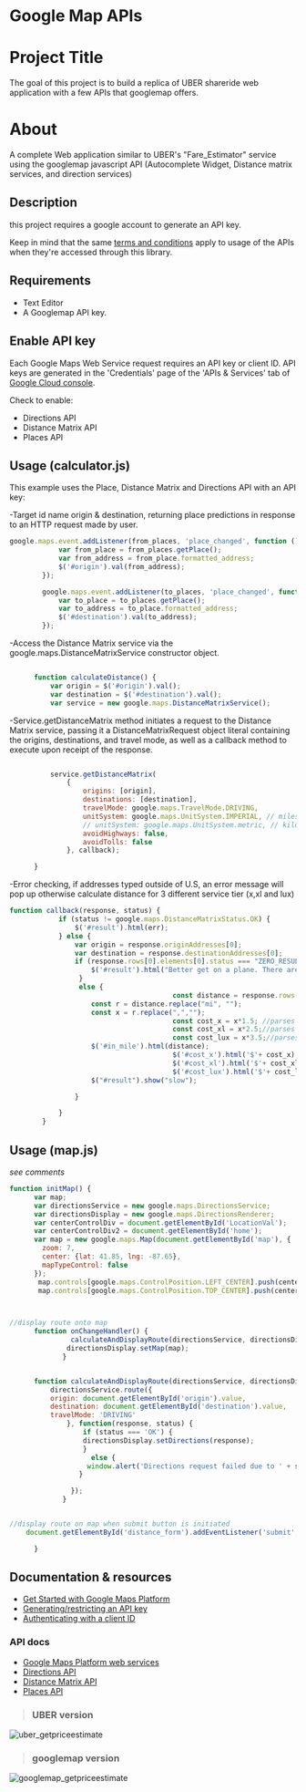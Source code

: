 Google Map APIs
===============


# Project Title
The goal of this project is to build a replica of UBER shareride web application with a few APIs that googlemap offers.  


# About
A complete Web application similar to UBER's "Fare_Estimator" service using the googlemap javascript API (Autocomplete Widget, Distance matrix services, and direction services)

## Description

this project requires a google account to generate an API key.  

Keep in mind that the same [terms and conditions](https://developers.google.com/maps/terms) apply
to usage of the APIs when they're accessed through this library.

## Requirements
 - Text Editor
 - A Googlemap API key.

## Enable API key

Each Google Maps Web Service request requires an API key or client ID. API keys
are generated in the 'Credentials' page of the 'APIs & Services' tab of [Google Cloud console](https://console.cloud.google.com/apis/credentials).

Check to enable:
 - Directions API
 - Distance Matrix API
 - Places API

## Usage (calculator.js)

This example uses the Place, Distance Matrix and Directions API with an API key:

-Target id name origin & destination, returning place predictions in response to an HTTP request made by user.
```Javascript
google.maps.event.addListener(from_places, 'place_changed', function () {
            var from_place = from_places.getPlace();
            var from_address = from_place.formatted_address;
            $('#origin').val(from_address);
        });

        google.maps.event.addListener(to_places, 'place_changed', function () {
            var to_place = to_places.getPlace();
            var to_address = to_place.formatted_address;
            $('#destination').val(to_address);
        });
```
-Access the Distance Matrix service via the google.maps.DistanceMatrixService constructor object.
```Javascript

      function calculateDistance() {
          var origin = $('#origin').val();
          var destination = $('#destination').val();
          var service = new google.maps.DistanceMatrixService();
```
-Service.getDistanceMatrix method initiates a request to the Distance Matrix service, passing it a DistanceMatrixRequest object literal containing the origins, destinations, and travel mode, as well as a callback method to execute upon receipt of the response.

```Javascript

          service.getDistanceMatrix(
              {
                  origins: [origin],
                  destinations: [destination],
                  travelMode: google.maps.TravelMode.DRIVING,
                  unitSystem: google.maps.UnitSystem.IMPERIAL, // miles and feet.
                  // unitSystem: google.maps.UnitSystem.metric, // kilometers and meters.
                  avoidHighways: false,
                  avoidTolls: false
              }, callback);

      }

```
-Error checking, if addresses typed outside of U.S, an error message will pop up otherwise calculate distance for 3 different service tier (x,xl and lux)

```Javascript
function callback(response, status) {
            if (status != google.maps.DistanceMatrixStatus.OK) {
                $('#result').html(err);
            } else {
                var origin = response.originAddresses[0];
                var destination = response.destinationAddresses[0];
                if (response.rows[0].elements[0].status === "ZERO_RESULTS") {
                    $('#result').html("Better get on a plane. There are no roads between "  + origin + " and " + destination);
                 }
                 else {
										const distance = response.rows[0].elements[0].distance.text;
                    const r = distance.replace("mi", "");
                    const x = r.replace(",","");
										const cost_x = x*1.5; //parses argument and returns only integer
										const cost_xl = x*2.5;//parses argument and returns only integer
										const cost_lux = x*3.5;//parses argument and returns only integer
                    $('#in_mile').html(distance);
										$('#cost_x').html('$'+ cost_x);
										$('#cost_xl').html('$'+ cost_xl);
										$('#cost_lux').html('$'+ cost_lux);
                    $("#result").show("slow");

                }

            }
        }
```

## Usage (map.js)
*see comments*
```javascript
function initMap() {
      var map;
      var directionsService = new google.maps.DirectionsService;
      var directionsDisplay = new google.maps.DirectionsRenderer;
      var centerControlDiv = document.getElementById('LocationVal');
      var centerControlDiv2 = document.getElementById('home');
      var map = new google.maps.Map(document.getElementById('map'), {
        zoom: 7,
        center: {lat: 41.85, lng: -87.65},
        mapTypeControl: false
      });
       map.controls[google.maps.ControlPosition.LEFT_CENTER].push(centerControlDiv);
       map.controls[google.maps.ControlPosition.TOP_CENTER].push(centerControlDiv2);



//display route onto map
      function onChangeHandler() {
               calculateAndDisplayRoute(directionsService, directionsDisplay);
              directionsDisplay.setMap(map);
             }


      function calculateAndDisplayRoute(directionsService, directionsDisplay) {
          directionsService.route({
          origin: document.getElementById('origin').value,
          destination: document.getElementById('destination').value,
          travelMode: 'DRIVING'
              }, function(response, status) {
                  if (status === 'OK') {
                  directionsDisplay.setDirections(response);
                  }
                    else {
                   window.alert('Directions request failed due to ' + status);
                 }

               });
             }


//display route on map when submit button is initiated
    document.getElementById('distance_form').addEventListener('submit', onChangeHandler);

      }
```

## Documentation & resources
- [Get Started with Google Maps Platform](https://developers.google.com/maps/gmp-get-started)
- [Generating/restricting an API key](https://developers.google.com/maps/gmp-get-started#api-key)
- [Authenticating with a client ID](https://developers.google.com/maps/documentation/directions/get-api-key#client-id)

### API docs
- [Google Maps Platform web services](https://developers.google.com/maps/apis-by-platform#web_service_apis)
- [Directions API](https://developers.google.com/maps/documentation/directions/)
- [Distance Matrix API](https://developers.google.com/maps/documentation/distancematrix/)
- [Places API](https://developers.google.com/places/)







>### UBER version


![uber_getpriceestimate](https://user-images.githubusercontent.com/40499312/52683745-69ef1c80-2f09-11e9-8fa4-653d38cb7c57.JPG)






>### googlemap version

![googlemap_getpriceestimate](https://user-images.githubusercontent.com/40499312/52683743-68255900-2f09-11e9-960e-dbd3008c26e0.JPG)
